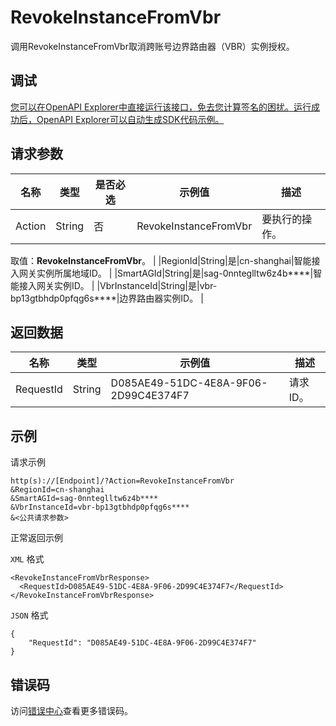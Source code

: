 # RevokeInstanceFromVbr

调用RevokeInstanceFromVbr取消跨账号边界路由器（VBR）实例授权。

## 调试

[您可以在OpenAPI Explorer中直接运行该接口，免去您计算签名的困扰。运行成功后，OpenAPI Explorer可以自动生成SDK代码示例。](https://api.aliyun.com/#product=Smartag&api=RevokeInstanceFromVbr&type=RPC&version=2018-03-13)

## 请求参数

|名称|类型|是否必选|示例值|描述|
|--|--|----|---|--|
|Action|String|否|RevokeInstanceFromVbr|要执行的操作。

 取值：**RevokeInstanceFromVbr**。 |
|RegionId|String|是|cn-shanghai|智能接入网关实例所属地域ID。 |
|SmartAGId|String|是|sag-0nnteglltw6z4b\*\*\*\*|智能接入网关实例ID。 |
|VbrInstanceId|String|是|vbr-bp13gtbhdp0pfqg6s\*\*\*\*|边界路由器实例ID。 |

## 返回数据

|名称|类型|示例值|描述|
|--|--|---|--|
|RequestId|String|D085AE49-51DC-4E8A-9F06-2D99C4E374F7|请求ID。 |

## 示例

请求示例

```
http(s)://[Endpoint]/?Action=RevokeInstanceFromVbr
&RegionId=cn-shanghai
&SmartAGId=sag-0nnteglltw6z4b****
&VbrInstanceId=vbr-bp13gtbhdp0pfqg6s****
&<公共请求参数>
```

正常返回示例

`XML` 格式

```
<RevokeInstanceFromVbrResponse>
  <RequestId>D085AE49-51DC-4E8A-9F06-2D99C4E374F7</RequestId>
</RevokeInstanceFromVbrResponse>
```

`JSON` 格式

```
{
	"RequestId": "D085AE49-51DC-4E8A-9F06-2D99C4E374F7"
}
```

## 错误码

访问[错误中心](https://error-center.alibabacloud.com/status/product/Smartag)查看更多错误码。

